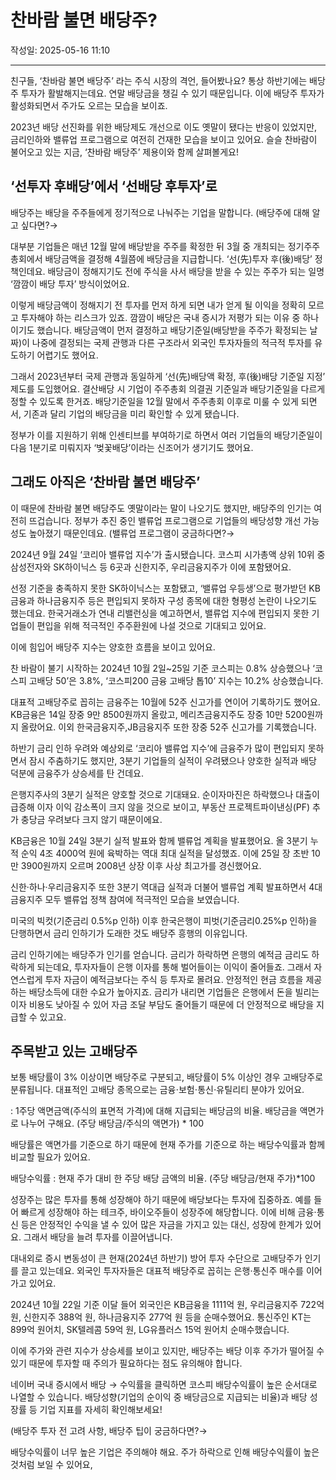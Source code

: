 # 찬바람 불면 배당주?

작성일: 2025-05-16 11:10

---

친구들, ‘찬바람 불면 배당주’ 라는 주식 시장의 격언, 들어봤나요? 통상 하반기에는 배당주 투자가 활발해지는데요. 연말 배당금을 챙길 수 있기 때문입니다. 이에 배당주 투자가 활성화되면서 주가도 오르는 모습을 보이죠.

2023년 배당 선진화를 위한 배당제도 개선으로 이도 옛말이 됐다는 반응이 있었지만, 금리인하와 밸류업 프로그램으로 여전히 건재한 모습을 보이고 있어요. 슬슬 찬바람이 불어오고 있는 지금, ‘찬바람 배당주’ 제용이와 함께 살펴볼게요!

## ‘선투자 후배당’에서 ‘선배당 후투자’로

배당주는 배당을 주주들에게 정기적으로 나눠주는 기업을 말합니다. (배당주에 대해 알고 싶다면?→

대부분 기업들은 매년 12월 말에 배당받을 주주를 확정한 뒤 3월 중 개최되는 정기주주총회에서 배당금액을 결정해 4월쯤에 배당금을 지급합니다. ‘선(先)투자 후(後)배당’ 정책인데요. 배당금이 정해지기도 전에 주식을 사서 배당을 받을 수 있는 주주가 되는 일명 ‘깜깜이 배당 투자’ 방식이었어요.

이렇게 배당금액이 정해지기 전 투자를 먼저 하게 되면 내가 얻게 될 이익을 정확히 모르고 투자해야 하는 리스크가 있죠. 깜깜이 배당은 국내 증시가 저평가 되는 이유 중 하나이기도 했습니다. 배당금액이 먼저 결정하고 배당기준일(배당받을 주주가 확정되는 날짜)이 나중에 결정되는 국제 관행과 다른 구조라서 외국인 투자자들의 적극적 투자를 유도하기 어렵기도 했어요.

그래서 2023년부터 국제 관행과 동일하게 ‘선(先)배당액 확정, 후(後)배당 기준일 지정’ 제도를 도입했어요. 결산배당 시 기업이 주주총회 의결권 기준일과 배당기준일을 다르게 정할 수 있도록 한거죠.  배당기준일을 12월 말에서 주주총회 이후로 미룰 수 있게 되면서, 기존과 달리 기업의 배당금을 미리 확인할 수 있게 됐습니다.

정부가 이를 지원하기 위해 인센티브를 부여하기로 하면서 여러 기업들의 배당기준일이 다음 1분기로 미뤄지자 ‘벚꽃배당’이라는 신조어가 생기기도 했어요.

## 그래도 아직은 ‘찬바람 불면  배당주’

이 때문에 찬바람 불면 배당주도 옛말이라는 말이 나오기도 했지만, 배당주의 인기는 여전히 뜨겁습니다. 정부가 추진 중인 밸류업 프로그램으로 기업들의 배당성향 개선 가능성도 높아졌기 때문인데요. (밸류업 프로그램이 궁금하다면?→

2024년 9월 24일 ‘코리아 밸류업 지수’가 출시됐습니다. 코스피 시가총액 상위 10위 중 삼성전자와 SK하이닉스 등 6곳과 신한지주, 우리금융지주가 이에 포함됐어요.

선정 기준을 충족하지 못한 SK하이닉스는 포함됐고, ‘밸류업 우등생’으로 평가받던 KB금융과 하나금융지주 등은 편입되지 못하자 구성 종목에 대한 형평성 논란이 나오기도 했는데요. 한국거래소가 연내 리밸런싱을 예고하면서, 밸류업 지수에 편입되지 못한 기업들이 편입을 위해 적극적인 주주환원에 나설 것으로 기대되고 있어요.

이에 힘입어 배당주 지수는 양호한 흐름을 보이고 있어요.

찬 바람이 불기 시작하는 2024년 10월 2일~25일 기준 코스피는 0.8% 상승했으나 ‘코스피 고배당 50’은 3.8%, ‘코스피200 금융 고배당 톱10’ 지수는 10.2%  상승했습니다.

대표적 고배당주로 꼽히는 금융주는 10월에 52주 신고가를 연이어 기록하기도 했어요. KB금융은 14일 장중 9만 8500원까지 올랐고, 메리츠금융지주도 장중 10만 5200원까지 올랐어요. 이외 한국금융지주,JB금융지주 또한 장중 52주 신고가를 기록했습니다.

하반기 금리 인하 우려와 예상외로 ‘코리아 밸류업 지수’에 금융주가 많이 편입되지 못하면서 잠시 주춤하기도 했지만, 3분기 기업들의 실적이 우려됐으나 양호한 실적과 배당 덕분에 금융주가 상승세를 탄 건데요.

은행지주사의 3분기 실적은 양호할 것으로 기대돼요. 순이자마진은 하락했으나 대출이 급증해 이자 이익 감소폭이 크지 않을 것으로 보이고, 부동산 프로젝트파이낸싱(PF) 추가 충당금 우려보다 크지 않기 때문이에요.

KB금융은 10월 24일 3분기 실적 발표와 함께 밸류업 계획을 발표했어요. 올 3분기 누적 순익 4조 4000억 원에 육박하는 역대 최대 실적을 달성했죠. 이에 25일 장 초반 10만 3900원까지 오르며 2008년 상장 이후 사상 최고가를 경신했어요.

신한·하나·우리금융지주 또한 3분기 역대급 실적과 더불어 밸류업 계획 발표하면서 4대 금융지주 모두 밸류업 정책 참여에 적극적인 모습을 보였습니다.

미국의 빅컷(기준금리 0.5%p 인하) 이후 한국은행이 피벗(기준금리0.25%p 인하)을 단행하면서 금리 인하기가 도래한 것도 배당주 흥행의 이유입니다.

금리 인하기에는 배당주가 인기를 얻습니다. 금리가 하락하면 은행의 예적금 금리도 하락하게 되는데요, 투자자들이 은행 이자를 통해 벌어들이는 이익이 줄어들죠. 그래서 자연스럽게 투자 자금이 예적금보다는 주식 등 투자로 몰려요. 안정적인 현금 흐름을 제공하는 배당소득에 대한 수요가 높아지죠. 금리가 내리면 기업들은 은행에서 돈을 빌리는 이자 비용도 낮아질 수 있어 자금 조달 부담도 줄어들기 때문에 더 안정적으로 배당을 지급할 수 있고요.

## 주목받고 있는 고배당주

보통 배당률이 3% 이상이면 배당주로 구분되고, 배당률이 5% 이상인 경우 고배당주로 분류됩니다. 대표적인 고배당 종목으로는 금융⋅보험⋅통신⋅유틸리티 분야가 있어요.

: 1주당 액면금액(주식의 표면적 가격)에 대해 지급되는 배당금의 비율. 배당금을 액면가로 나누어 구해요. (주당 배당금/주식의 액면가) * 100

배당률은 액면가를 기준으로 하기 때문에 현재 주가를 기준으로 하는 배당수익률과 함께 비교할 필요가 있어요.

배당수익률 : 현재 주가 대비 한 주당 배당 금액의 비율. (주당 배당금/현재 주가)*100

성장주는 많은 투자를 통해 성장해야 하기 때문에 배당보다는 투자에 집중하죠. 예를 들어 빠르게 성장해야 하는 테크주, 바이오주들이 성장주에 해당합니다. 이에 비해 금융⋅통신 등은 안정적인 수익을 낼 수 있어 많은 자금을 가지고 있는 대신, 성장에 한계가 있어요. 그래서 배당을 늘려 투자를 이끌어냅니다.

대내외로 증시 변동성이 큰 현재(2024년 하반기) 방어 투자 수단으로 고배당주가 인기를 끌고 있는데요. 외국인 투자자들은 대표적 배당주로 꼽히는 은행⋅통신주 매수를 이어가고 있어요.

2024년 10월 22일 기준 이달 들어 외국인은 KB금융을 1111억 원, 우리금융지주 722억 원, 신한지주 388억 원, 하나금융지주 277억 원 등을 순매수했어요. 통신주인 KT는 899억 원어치, SK텔레콤 59억 원, LG유플러스 15억 원어치 순매수했습니다.

이에 주가와 관련 지수가 상승세를 보이고 있지만, 배당주는 배당 이후 주가가 떨어질 수 있기 때문에 투자할 때 주의가 필요하다는 점도 유의해야 합니다.

네이버 국내 증시에서 배당 → 수익률을 클릭하면 코스피 배당수익률이 높은 순서대로 나열할 수 있습니다. 배당성향(기업의 순이익 중 배당금으로 지급되는 비율)과 배당 성장률 등 기업 지표를 자세히 확인해보세요!

(배당주 투자 전 고려 사항, 배당주 팁이 궁금하다면?→

배당수익률이 너무 높은 기업은 주의해야 해요. 주가 하락으로 인해 배당수익률이 높은  것처럼 보일 수 있어요,